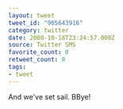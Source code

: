 ```yaml
---
layout: tweet
tweet_id: "965643916"
category: twitter
date: 2008-10-18T23:24:57.000Z
source: Twitter SMS
favorite_count: 0
retweet_count: 0
tags:
- tweet
---
```


And we've set sail. BBye!
